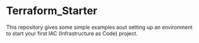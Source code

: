 # Terraform_Starter

This repository gives some simple examples aout setting up an environment to start your first IAC (Infrastructure as Code) project.
